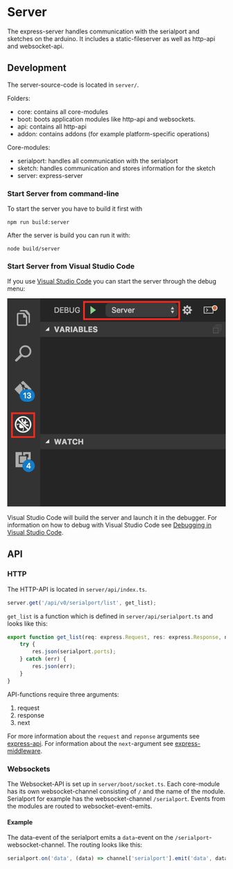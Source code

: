 # Server
The express-server handles communication with the serialport and sketches on the arduino. 
It includes a static-fileserver as well as http-api and websocket-api.

## Development

The server-source-code is located in `server/`.

Folders:
* core: contains all core-modules
* boot: boots application modules like http-api and websockets.
* api: contains all http-api
* addon: contains addons (for example platform-specific operations)

Core-modules:
* serialport: handles all communication with the serialport
* sketch: handles communication and stores information for the sketch
* server: express-server

### Start Server from command-line
To start the server you have to build it first with 
```
npm run build:server
```
After the server is build you can run it with:
```
node build/server
```

### Start Server from Visual Studio Code
If you use [Visual Studio Code](https://code.visualstudio.com/) you can start the server through the debug menu:

![vscode_debug](img/vscode_debug.png)

Visual Studio Code will build the server and launch it in the debugger. 
For information on how to debug with Visual Studio Code see [Debugging in Visual Studio Code](https://code.visualstudio.com/docs/editor/debugging).




## API

### HTTP
The HTTP-API is located in `server/api/index.ts`.

```ts
server.get('/api/v0/serialport/list', get_list);
```
`get_list` is a function which is defined in `server/api/serialport.ts` and looks like this:
```ts
export function get_list(req: express.Request, res: express.Response, next: express.NextFunction) {
	try {
		res.json(serialport.ports);
	} catch (err) {
		res.json(err);
	}
}
```
API-functions require three arguments:
  1. request
  2. response
  3. next
  
For more information about the `request` and `reponse` arguments see [express-api](http://expressjs.com/en/4x/api.html). 
For information about the `next`-argument see [express-middleware](http://expressjs.com/en/guide/using-middleware.html).

### Websockets
The Websocket-API is set up in `server/boot/socket.ts`.
Each core-module has its own websocket-channel consisting of `/` and the name of the module.
Serialport for example has the websocket-channel `/serialport`.
Events from the modules are routed to websocket-event-emits.

#### Example
The data-event of the serialport emits a `data`-event on the `/serialport`-websocket-channel.
The routing looks like this:
```ts
serialport.on('data', (data) => channel['serialport'].emit('data', data));
```
